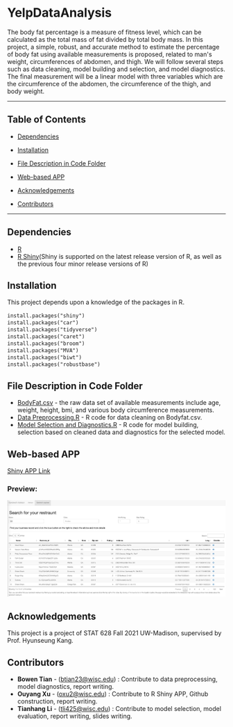 # YelpDataAnalysis


The body fat percentage is a measure of fitness level, which can be calculated as the total mass of fat divided by total body mass. In this project, a simple, robust, and accurate method to estimate the percentage of body fat using available measurements is proposed, related to man's weight, circumferences of abdomen, and thigh. We will follow several steps such as data cleaning, model building and selection, and model diagnostics. The final measurement will be a linear model with three variables which are the circumference of the abdomen, the circumference of the thigh, and body weight.
<!-- *** -->
<!-- Group 2, Module 2, BodyFatCalculator -->
***

## Table of Contents
  - [Dependencies](#dependencies)

  - [Installation](#installation)

  - [File Description in Code Folder](#file-description-in-code-folder)

  - [Web-based APP](#link-to-the-web-based-app)
  
  - [Acknowledgements](#acknowledgements)

  
  - [Contributors](#contributors)


***
## Dependencies
- [R](https://www.r-project.org/)
- [R Shiny](https://github.com/rstudio/shiny)(Shiny is supported on the latest release version of R, as well as the previous four minor release versions of R)



## Installation

This project depends upon a knowledge of  the packages in R.

```
install.packages("shiny")
install.packages("car")
install.packages("tidyverse")
install.packages("caret")
install.packages("broom")
install.packages("MVA")
install.packages("biwt")
install.packages("robustbase")
```


## File Description in Code Folder

<!-- - Folder BodyfatShiny - Code for Shiny App of body fat calculator based on final model. -->
- [BodyFat.csv](Code/BodyFat.csv) - the raw data set of available measurements include age, weight, height, bmi, and various body circumference measurements.
- [Data Preprocessing.R](Code/Data%20Preprocessing.R) - R code for data cleaning on Bodyfat.csv.
- [Model Selection and Diagnostics.R](Code/Model%20Selection%20and%20Diagnostics.R) - R code for model building, selection based on cleaned data and diagnostics for the selected model.
<!-- - [Summary.pdf](Summary.pdf) - A two-page .pdf file of the summary of the whole project, including the description of project process and conclusions. -->
<!-- - [Presentation.pdf](Presentation.pdf) - A .pdf file of the slides we used in presentation. -->

## Web-based APP

[Shiny APP Link](https://ouyangxu.shinyapps.io/YelpShiny/)

### Preview:
![ShinyPreview](image/YelpShinyPreview1.png)

## Acknowledgements
This project is a project of STAT 628 Fall 2021 UW-Madison, supervised by Prof. Hyunseung Kang.


## Contributors
* **Bowen Tian** - (btian23@wisc.edu) : Contribute to data preprocessing, model diagnostics, report writing.
* **Ouyang Xu** - (oxu2@wisc.edu) : Contribute to R Shiny APP, Github construction, report writing.
* **Tianhang Li** - (tli425@wisc.edu) : Contribute to model selection, model evaluation, report writing, slides writing.

